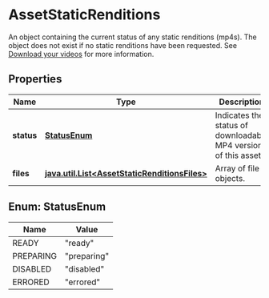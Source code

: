

# AssetStaticRenditions

An object containing the current status of any static renditions (mp4s). The object does not exist if no static renditions have been requested. See [Download your videos](https://docs.mux.com/guides/video/download-your-videos) for more information.
## Properties

Name | Type | Description | Notes
------------ | ------------- | ------------- | -------------
**status** | [**StatusEnum**](#StatusEnum) | Indicates the status of downloadable MP4 versions of this asset. |  [optional]
**files** | [**java.util.List&lt;AssetStaticRenditionsFiles&gt;**](AssetStaticRenditionsFiles.md) | Array of file objects. |  [optional]



## Enum: StatusEnum

Name | Value
---- | -----
READY | &quot;ready&quot;
PREPARING | &quot;preparing&quot;
DISABLED | &quot;disabled&quot;
ERRORED | &quot;errored&quot;



